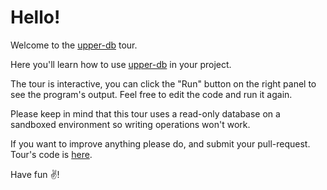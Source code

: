 # Hello!

Welcome to the [upper-db][1] tour.

Here you'll learn how to use [upper-db][1] in your project.

The tour is interactive, you can click the "Run" button on the right panel to
see the program's output. Feel free to edit the code and run it again.

Please keep in mind that this tour uses a read-only database on a sandboxed
environment so writing operations won't work.

If you want to improve anything please do, and submit your pull-request. Tour's
code is [here](https://github.com/upper/db-tour).

Have fun ✌️!

[1]: https://upper.io/db.v3
